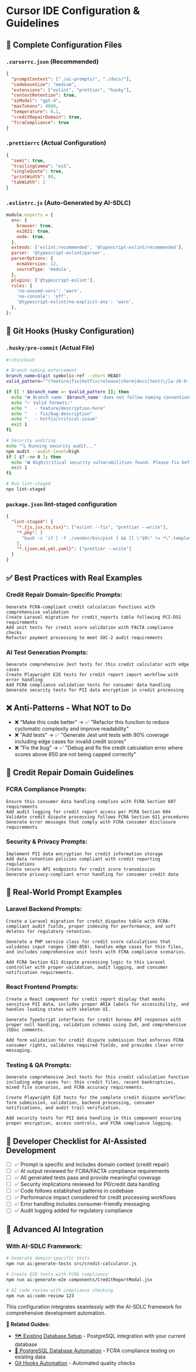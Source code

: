 # Cursor IDE Configuration & Guidelines

## 📂 **Complete Configuration Files**

### `.cursorrc.json` (Recommended)

```json
{
  "promptContext": ["./ai-prompts/", "./docs/"],
  "codebaseSize": "medium",
  "extensions": ["eslint", "prettier", "husky"],
  "contextRetention": true,
  "aiModel": "gpt-4",
  "maxTokens": 4000,
  "temperature": 0.1,
  "creditRepairDomain": true,
  "fcraCompliance": true
}
```

### `.prettierrc` (Actual Configuration)

```json
{
  "semi": true,
  "trailingComma": "es5",
  "singleQuote": true,
  "printWidth": 80,
  "tabWidth": 2
}
```

### `.eslintrc.js` (Auto-Generated by AI-SDLC)

```javascript
module.exports = {
  env: {
    browser: true,
    es2021: true,
    node: true,
  },
  extends: ['eslint:recommended', '@typescript-eslint/recommended'],
  parser: '@typescript-eslint/parser',
  parserOptions: {
    ecmaVersion: 12,
    sourceType: 'module',
  },
  plugins: ['@typescript-eslint'],
  rules: {
    'no-unused-vars': 'warn',
    'no-console': 'off',
    '@typescript-eslint/no-explicit-any': 'warn',
  },
};
```

## 🔧 **Git Hooks (Husky Configuration)**

### `.husky/pre-commit` (Actual File)

```bash
#!/bin/bash

# Branch naming enforcement
branch_name=$(git symbolic-ref --short HEAD)
valid_pattern="^(feature|fix|hotfix|release|chore|docs|test)\/[a-z0-9-]+$|^(main|master|develop)$"

if [[ ! $branch_name =~ $valid_pattern ]]; then
  echo "❌ Branch name '$branch_name' does not follow naming convention."
  echo "✅ Valid formats:"
  echo "   - feature/description-here"
  echo "   - fix/bug-description"
  echo "   - hotfix/critical-issue"
  exit 1
fi

# Security auditing
echo "🔍 Running security audit..."
npm audit --audit-level=high
if [ $? -ne 0 ]; then
  echo "❌ High/critical security vulnerabilities found. Please fix before committing."
  exit 1
fi

# Run lint-staged
npx lint-staged
```

### `package.json` lint-staged configuration

```json
{
  "lint-staged": {
    "*.{js,jsx,ts,tsx}": ["eslint --fix", "prettier --write"],
    "*.php": [
      "bash -c 'if [ -f ./vendor/bin/pint ] && [[ \"$0\" != *\".template.php\" ]]; then ./vendor/bin/pint \"$0\"; fi'"
    ],
    "*.{json,md,yml,yaml}": ["prettier --write"]
  }
}
```

## ✅ **Best Practices with Real Examples**

### Credit Repair Domain-Specific Prompts:

```
Generate FCRA-compliant credit calculation functions with comprehensive validation
Create Laravel migration for credit_reports table following PCI-DSS requirements
Add unit tests for credit score validation with FACTA compliance checks
Refactor payment processing to meet SOC-2 audit requirements
```

### AI Test Generation Prompts:

```
Generate comprehensive Jest tests for this credit calculator with edge cases
Create Playwright E2E tests for credit report import workflow with error handling
Add FCRA compliance validation tests for consumer data handling
Generate security tests for PII data encryption in credit processing
```

## ❌ **Anti-Patterns - What NOT to Do**

- ❌ "Make this code better" → ✅ "Refactor this function to reduce cyclomatic complexity and improve readability"
- ❌ "Add tests" → ✅ "Generate Jest unit tests with 90% coverage including edge cases for invalid credit scores"
- ❌ "Fix the bug" → ✅ "Debug and fix the credit calculation error where scores above 850 are not being capped correctly"

## 🎯 **Credit Repair Domain Guidelines**

### FCRA Compliance Prompts:

```
Ensure this consumer data handling complies with FCRA Section 607 requirements
Add audit logging for credit report access per FCRA Section 604
Validate credit dispute processing follows FCRA Section 611 procedures
Generate error messages that comply with FCRA consumer disclosure requirements
```

### Security & Privacy Prompts:

```
Implement PII data encryption for credit information storage
Add data retention policies compliant with credit reporting regulations
Create secure API endpoints for credit score transmission
Generate privacy-compliant error handling for consumer credit data
```

## 📝 **Real-World Prompt Examples**

### Laravel Backend Prompts:

```
Create a Laravel migration for credit_disputes table with FCRA-compliant audit fields, proper indexing for performance, and soft deletes for regulatory retention.

Generate a PHP service class for credit score calculations that validates input ranges (300-850), handles edge cases for thin files, and includes comprehensive unit tests with FCRA compliance scenarios.

Add FCRA Section 611 dispute processing logic to this Laravel controller with proper validation, audit logging, and consumer notification requirements.
```

### React Frontend Prompts:

```
Create a React component for credit report display that masks sensitive PII data, includes proper ARIA labels for accessibility, and handles loading states with skeleton UI.

Generate TypeScript interfaces for credit bureau API responses with proper null handling, validation schemas using Zod, and comprehensive JSDoc comments.

Add form validation for credit dispute submission that enforces FCRA consumer rights, validates required fields, and provides clear error messaging.
```

### Testing & QA Prompts:

```
Generate comprehensive Jest tests for this credit calculation function including edge cases for: thin credit files, recent bankruptcies, mixed file scenarios, and FCRA accuracy requirements.

Create Playwright E2E tests for the complete credit dispute workflow: form submission, validation, backend processing, consumer notifications, and audit trail verification.

Add security tests for PII data handling in this component ensuring proper encryption, access controls, and FCRA compliance logging.
```

## 📌 **Developer Checklist for AI-Assisted Development**

- [ ] ✅ Prompt is specific and includes domain context (credit repair)
- [ ] ✅ AI output reviewed for FCRA/FACTA compliance requirements
- [ ] ✅ All generated tests pass and provide meaningful coverage
- [ ] ✅ Security implications reviewed for PII/credit data handling
- [ ] ✅ Code follows established patterns in codebase
- [ ] ✅ Performance impact considered for credit processing workflows
- [ ] ✅ Error handling includes consumer-friendly messaging
- [ ] ✅ Audit logging added for regulatory compliance

## 🚀 **Advanced AI Integration**

### With AI-SDLC Framework:

```bash
# Generate domain-specific tests
npm run ai:generate-tests src/credit-calculator.js

# Create E2E tests with FCRA compliance
npm run ai:generate-e2e components/CreditReportModal.jsx

# AI code review with compliance checking
npm run ai:code-review 123
```

This configuration integrates seamlessly with the AI-SDLC framework for comprehensive development automation.

**🔗 Related Guides:**

- [🗺️ Existing Database Setup](existing-database-setup.md) - PostgreSQL integration with your current database
- [🐘 PostgreSQL Database Automation](postgresql-automation.md) - FCRA compliance testing on existing data
- [Git Hooks Automation](git-hooks-automation.md) - Automated quality checks
